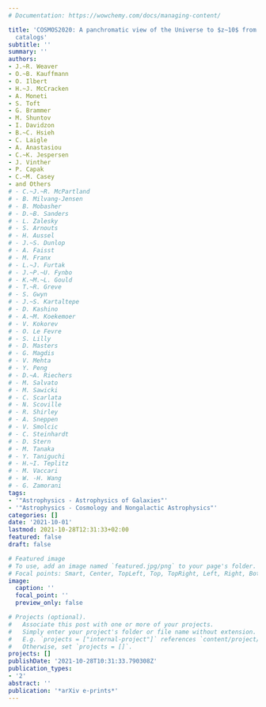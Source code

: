 ```yaml
---
# Documentation: https://wowchemy.com/docs/managing-content/

title: 'COSMOS2020: A panchromatic view of the Universe to $z∼10$ from two complementary
  catalogs'
subtitle: ''
summary: ''
authors:
- J.~R. Weaver
- O.~B. Kauffmann
- O. Ilbert
- H.~J. McCracken
- A. Moneti
- S. Toft
- G. Brammer
- M. Shuntov
- I. Davidzon
- B.~C. Hsieh
- C. Laigle
- A. Anastasiou
- C.~K. Jespersen
- J. Vinther
- P. Capak
- C.~M. Casey
- and Others
# - C.~J.~R. McPartland
# - B. Milvang-Jensen
# - B. Mobasher
# - D.~B. Sanders
# - L. Zalesky
# - S. Arnouts
# - H. Aussel
# - J.~S. Dunlop
# - A. Faisst
# - M. Franx
# - L.~J. Furtak
# - J.~P.~U. Fynbo
# - K.~M.~L. Gould
# - T.~R. Greve
# - S. Gwyn
# - J.~S. Kartaltepe
# - D. Kashino
# - A.~M. Koekemoer
# - V. Kokorev
# - O. Le Fevre
# - S. Lilly
# - D. Masters
# - G. Magdis
# - V. Mehta
# - Y. Peng
# - D.~A. Riechers
# - M. Salvato
# - M. Sawicki
# - C. Scarlata
# - N. Scoville
# - R. Shirley
# - A. Sneppen
# - V. Smolcic
# - C. Steinhardt
# - D. Stern
# - M. Tanaka
# - Y. Taniguchi
# - H.~I. Teplitz
# - M. Vaccari
# - W. -H. Wang
# - G. Zamorani
tags:
- '"Astrophysics - Astrophysics of Galaxies"'
- '"Astrophysics - Cosmology and Nongalactic Astrophysics"'
categories: []
date: '2021-10-01'
lastmod: 2021-10-28T12:31:33+02:00
featured: false
draft: false

# Featured image
# To use, add an image named `featured.jpg/png` to your page's folder.
# Focal points: Smart, Center, TopLeft, Top, TopRight, Left, Right, BottomLeft, Bottom, BottomRight.
image:
  caption: ''
  focal_point: ''
  preview_only: false

# Projects (optional).
#   Associate this post with one or more of your projects.
#   Simply enter your project's folder or file name without extension.
#   E.g. `projects = ["internal-project"]` references `content/project/deep-learning/index.md`.
#   Otherwise, set `projects = []`.
projects: []
publishDate: '2021-10-28T10:31:33.790308Z'
publication_types:
- '2'
abstract: ''
publication: '*arXiv e-prints*'
---
```

